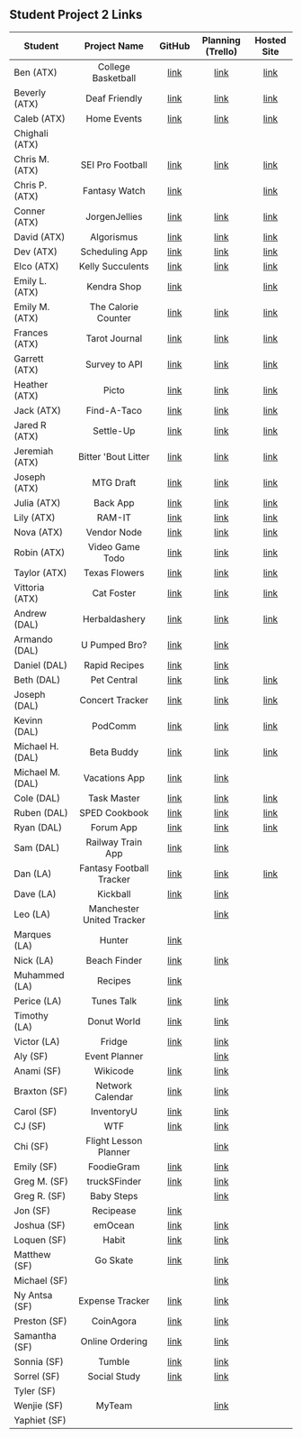 ## Student Project 2 Links

| Student | Project Name | GitHub | Planning (Trello) | Hosted Site |
|---|:---:|:---:|:---:|:---:|
| Ben (ATX) | College Basketball | [link](https://github.com/ManliestBen/college-basketball) | [link](https://trello.com/b/WXOA4hHc/sei-college-basketball-project) | [link](https://college-basketball-project.herokuapp.com) |
| Beverly (ATX) | Deaf Friendly | [link](https://github.com/beverlyosoria/deaf-friendly) | [link](https://trello.com/b/F4vZsWRm/search-it) | [link](https://deaf-friendly.herokuapp.com/) |
| Caleb (ATX) | Home Events | [link](https://github.com/snsaleh1/project2) | [link](https://trello.com/b/369Gas8y/home-app) | [link](https://homevents.herokuapp.com/) |
| Chighali (ATX) |  |  |  |  |
| Chris M. (ATX) | SEI Pro Football | [link](https://github.com/mayfielc/unit2-project) | [link](https://trello.com/b/MgH04x7o/ga) | [link](https://sei-profootball.herokuapp.com/) |
| Chris P. (ATX) | Fantasy Watch | [link](https://github.com/600rrchris/fantasy-watch) |  | [link](https://fantasy-watch.herokuapp.com/) |
| Conner (ATX) | JorgenJellies | [link](https://github.com/ConnerMcCabe/project2) |  [link](https://trello.com/b/2SNVVWcy/project-2)| [link](https://jorgensjellies.herokuapp.com/) |
| David (ATX) | Algorismus | [link](https://github.com/eyybaebae/algorismus) | [link](https://trello.com/b/qQhKDTw9/algorismus) | [link](https://algorismusbae.herokuapp.com/) |
| Dev (ATX) | Scheduling App | [link](https://github.com/Dev-94/sched-app) | [link](https://github.com/Dev-94/sched-app) | [link](https://scheduling-app94.herokuapp.com/) |
| Elco (ATX) | Kelly Succulents | [link](https://github.com/eag58914/e-commerce-website-unit-2-project) | [link](https://trello.com/b/cvHQGE4M/unit-2-project) | [link](https://kelly-succulents.herokuapp.com/) |
| Emily L. (ATX) | Kendra Shop | [link](https://github.com/emgrebe/Kendra-Shop-Project) |  | [link](https://kendra-products.herokuapp.com/) |
| Emily M. (ATX) | The Calorie Counter | [link](https://github.com/efm0004/the-calorie-controller) | [link](https://trello.com/b/ZyfRP0P6/project-2-the-calorie-controller) | [link](https://the-calorie-controller.herokuapp.com/) |
| Frances (ATX) | Tarot Journal | [link](https://github.com/fcancio/tarotjournal) | [link](https://trello.com/b/JuSjWJJl/project2) | [link](https://tarot-journal.herokuapp.com/) |
| Garrett (ATX) | Survey to API | [link](https://github.com/garryc5/survey) | [link](https://trello.com/b/YpUWfqCs/survey-website-todos) | [link](https://surveyapiandcharts.herokuapp.com/) |
| Heather (ATX) | Picto | [link](https://github.com/MetaHeather/picto-app) | [link](https://trello.com/b/JjqPeIqr/project-2-node-express-mongodb-full-stack-crud-application) | [link](https://picto-app.herokuapp.com/) |
| Jack (ATX) | Find-A-Taco | [link](https://github.com/Jground-33/Find-A-Taco) | [link](https://trello.com/b/HnvbV6Ko/unit-2-find-a-taco) | [link](https://find-a-taco.herokuapp.com) |
| Jared R (ATX) | Settle-Up | [link](https://github.com/jrodriguez082046/settle-up) | [link](https://trello.com/b/28sZi8p0/unit-2-project-settleup) | [link](https://settleup.herokuapp.com/) |
| Jeremiah (ATX) | Bitter 'Bout Litter | [link](https://github.com/JMHGZ/unit2-project) | [link](https://trello.com/b/TT5PXxjS/project2) | [link](https://bitter-bout-litter.herokuapp.com/members) |
| Joseph (ATX) | MTG Draft | [link](https://github.com/SleepyJosus/mtg-draft-sort) | [link](https://trello.com/b/jSGc3yzq/mtg-draft-sort) | [link](https://mtg-draft-filter.herokuapp.com/) |
| Julia (ATX) | Back App | [link](https://github.com/julia-nichole/bach-app) | [link](https://trello.com/b/VtqnzaMg/bach-app) | [link](https://bach-behavior-app.herokuapp.com/) |
| Lily (ATX) | RAM-IT | [link](https://github.com/lilymbest/RAM-IT) | [link](https://trello.com/b/RH9w8fup/unit-two-project) | [link](https://ram-it.herokuapp.com/) |
| Nova (ATX) | Vendor Node | [link](https://github.com/nhasley/Vender-Node) | [link](https://trello.com/b/nok4EzSj/project-2) | [link](https://vender-node.herokuapp.com/) |
| Robin (ATX) | Video Game Todo | [link](https://github.com/robified/video-game-todo-project) | [link](https://trello.com/b/vTQHFyVu/video-game-todo-project) | [link](https://vgduetoo-app.herokuapp.com/) |
| Taylor (ATX) | Texas Flowers | [link](https://github.com/tlacerte/Texas-Flower-Search) | [link](https://trello.com/b/ohQYoIhO/texas-flowers) | [link](https://texas-flower-search.herokuapp.com/) |
| Vittoria (ATX) | Cat Foster | [link](https://github.com/vittoriaerdem/cat-foster-database) | [link](https://trello.com/b/D4sxhF8j/cat-foster-database) | [link](https://cat-foster-database.herokuapp.com/fosters) |
| Andrew (DAL) | Herbaldashery | [link](https://github.com/atheismann/herbaldashery-cookbook) | [link](https://trello.com/b/Jvr4tiYD/p2-cookbook) | [link](https://herbaldashery-cookbook.herokuapp.com)|
| Armando (DAL) | U Pumped Bro?  | [link](https://github.com/Drag49487Jr/workoutWebsite-P2)| [link](https://trello.com/b/iEXBq13Q/ga-project-2)|  |
| Daniel (DAL) | Rapid Recipes|[link](https://github.com/dc3430/Rapid.Recipes) |[link](https://trello.com/b/G7G7evUa/cookbook)  |  |
| Beth (DAL) | Pet Central | [link](https://github.com/bethsmith0623/Pet-Central/) | [link](https://trello.com/b/AhwwmWIu/project-2-pet-central-app) |[link](http://pet-central.herokuapp.com/)|
| Joseph (DAL) | Concert Tracker | [link](https://github.com/Jhunted/My-Project-2.git)| [link](https://trello.com/b/FopwTLOS/concert-tracker)| [link](https://concertjournal.herokuapp.com/concerts)|
| Kevinn (DAL) | PodComm | [link](https://github.com/kevinnarbas/PodComm-p2)|[link](https://trello.com/b/9YcvWYcr/podcomm)| [link](https://podcomm.herokuapp.com/)|
| Michael H. (DAL) | Beta Buddy | [link](https://github.com/mhinte91/BetaBuddy) | [link](https://trello.com/b/53M8hkvx) |[link](https://beta-buddy.herokuapp.com) |
| Michael M. (DAL) | Vacations App |[link](https://github.com/Mad-Hatter-1865/project-vacations)| [link](https://trello.com/b/NCinrQmu/project-2)|  |
| Cole (DAL) | Task Master | [link](https://trello.com/b/UTOmquNt/project-2)| [link](https://github.com/41Holmes41/project2)|  [link](http://taskmaster4000.herokuapp.com/)|
| Ruben (DAL) | SPED Cookbook | [link](https://github.com/rcaceres1/spedCookbook)| [link](https://trello.com/b/BEyp4mYN/sped-teachers-cookbook) | [link](https://sped-cookbook.herokuapp.com/)|
| Ryan (DAL) | Forum App |[link](https://github.com/RyanPGeorge/project2-forum)| [link](https://trello.com/b/zimb5iK3/ga-sei-project-2) | [link](https://ga-project2-forum.herokuapp.com) |
| Sam (DAL) | Railway Train App | [link](https://github.com/samiduara/Standard-Gauge-Railway-Train-APP)| [link](https://trello.com/b/OECQ3nH0/standard-gauge-railway ) |  |
| Dan (LA) | Fantasy Football Tracker | [link](https://github.com/seagrendaniel/Fantasy-Football-Tracker) | [link](https://trello.com/b/uo17yYUG/ff-tracker-sei-full-stack-web-app) |[link](https://rapidrecipes.herokuapp.com/recipes#)|
| Dave (LA) | Kickball  | [link](https://github.com/davekoncsol/kickball)  | [link](https://trello.com/b/8SemGKuF/kickball) |  |
| Leo (LA) | Manchester United Tracker |  | [link](https://github.com/leonelRos/manchester-united-tracker) |  |
| Marques (LA) | Hunter | [link](https://github.com/Mjsmith30/Hunter) |  |  |
| Nick (LA) | Beach Finder | [link](https://github.com/nbai123/Beach-Finder) | [link](https://trello.com/b/Y3e5N2Ju/proj-2) |  |
| Muhammed (LA) | Recipes | [link](https://github.com/qadanm/recipes) |  |  |
| Perice (LA) | Tunes Talk | [link](https://github.com/perice-pope/tunes-talk) | [link](https://trello.com/b/hHPBMPMc/tune-talk) |  |
| Timothy (LA) | Donut World | [link](https://github.com/TimCross1994/Donut-World) | [link](https://trello.com/b/RHoGM2gG/donut-journal) |  |
| Victor (LA) | Fridge | [link](https://github.com/TimeForZeros/fridge-app) | [link](https://trello.com/b/A8wxwDhe/fridge-app) |  |
| Aly (SF) | Event Planner |  | [link](https://trello.com/b/g8S5qgLR/event-planner) |  |
| Anami (SF) | Wikicode | [link](https://github.com/anami-sf/wikicode) | [link](https://trello.com/b/Uovn3MiM/wikicode) |  |
| Braxton (SF) | Network Calendar | [link](https://github.com/codenerd21/project2-event-calendar) | [link](https://trello.com/b/F0t7d30b/project-2-full-stack-crud-app) |  |
| Carol (SF) | InventoryU | [link](https://github.com/carolsand/InventoryU) | [link](https://trello.com/b/hY6s7vXM/inventoryu) |  |
| CJ (SF) | WTF | [link](https://github.com/cjs83/wtf) | [link](https://trello.com/b/GOYSEsEC/wtf) |  |
| Chi (SF) | Flight Lesson Planner |  | [link](https://trello.com/b/cbtChWra/project-2) |  |
| Emily (SF) | FoodieGram | [link](https://github.com/emilyc729/foodie-gram) | [link](https://trello.com/b/fUVzZUbH/full-stack-app-1) |  |
| Greg M. (SF) | truckSFinder | [link](https://github.com/g-merrill/truckSFinder) | [link](https://trello.com/b/UZQ23QIg/ga-sei-project-2-trucksfinder) |  |
| Greg R. (SF) | Baby Steps |  | [link](https://trello.com/b/jBl1dmhw/baby-steps) |  |
| Jon (SF) | Recipease | [link](https://github.com/simpleCodify/recipease) |  |  |
| Joshua (SF) | emOcean | [link](https://github.com/jusselman/emOcean) | [link](https://trello.com/b/7n3Ta4Ls/sei-p-2) |  |
| Loquen (SF) | Habit | [link](https://github.com/Loquen/habit) | [link](https://trello.com/b/9MRDqrH7/loquen-jones-sei-4-project-2-habit) |  |
| Matthew (SF) | Go Skate | [link](https://github.com/mrobin88/goneGoSk8) | [link](https://trello.com/b/IZ6OzSL7/gonegosk9) |  |
| Michael (SF) |  |  | [link](https://trello.com/b/Z6uY8Sst/welcome-to-trello) |  |
| Ny Antsa (SF) | Expense Tracker | [link](https://github.com/NyAntsaR/tirelire_project) | [link](https://trello.com/b/ElJVaV40/expense-tracker) |  |
| Preston (SF) | CoinAgora | [link](https://github.com/prestonhom/CoinAgora) | [link](https://trello.com/b/Qc9mF0ip/coinagora) |  |
| Samantha (SF) | Online Ordering | [link](https://github.com/Samantha2233/Cafe-Madrid-Online-Ordering) | [link](https://trello.com/b/rUah901M/cafe-madrid-online-ordering) |  |
| Sonnia (SF) | Tumble | [link](https://github.com/brownbugz/project-2-tumble) | [link](https://trello.com/b/Y8BpsBeu/project2-tumble) |  |
| Sorrel (SF) | Social Study | [link](https://github.com/sorrelbri/social-study) | [link](https://trello.com/b/NSAL72CL/social-study) |  |
| Tyler (SF) |  |  |  |  |
| Wenjie (SF) | MyTeam |  | [link](https://trello.com/b/d2HuLzve/myteam) |  |
| Yaphiet (SF) |  |  |  |  |
